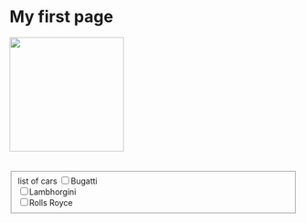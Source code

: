 <html>
 <head></head> 
 <body> 
  <h1><b> My first page</b></h1> 
  <img src="https://www.google.com/search?q=peacock&safe=active&client=ms-android-oppo&prmd=inbv&source=lnms&tbm=isch&sa=X&ved=2ahUKEwj80qXmi_ToAhWaX30KHZRnDxQQ_AUoAXoECBYQAQ&biw=360&bih=676#imgrc=QsjMchHKtTErQM&imgdii=ziUhzWx7IL6iLM" width="200" height="200 title="Peacock">
    <br>
      <br>
        <br>
 <form>
   <fieldset>
     <lengend>list of cars</lengend >
       <input type="checkbox">Bugatti<br>
         <input type="checkbox">Lambhorgini<br>
           <input type="checkbox">Rolls Royce
     </fieldset >
   </form>
 </body>
</html>
